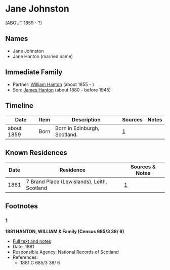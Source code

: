 ﻿---
layout: person
subject_key: i71906070
permalink: /people/i71906070
---

# Jane Johnston
(ABOUT 1859 - ?)

## Names

* Jane Johnston
* Jane Hanton (married name)

## Immediate Family

* Partner: [William Hanton](./@62602830@-william-hanton-b1855-d.md) (about 1855 - )
* Son: [James Hanton](./@71830064@-james-hanton-b1880-d1945.md) (about 1880 - before 1945)

## Timeline

Date | Item | Description | Sources | Notes
---|---|---|---|---
about 1859 | Born | Born in Edinburgh, Scotland. | [1](#1) | 

## Known Residences

Date | Residence | Sources & Notes
---|---|---
1881 | 7 Brand Place (Lewislands), Leith, Scotland | [1](#1)

## Footnotes

### 1

**1881 HANTON, WILLIAM & Family (Census 685/3 38/ 6)**

* [Full text and notes](../sources/@39608586@-1881-hanton,-william-&-family-census-685-3-38-6-.md)
* Date: 1881
* Responsible Agency: National Records of Scotland
* References: 
  * 1881 C 685/3 38/ 6

